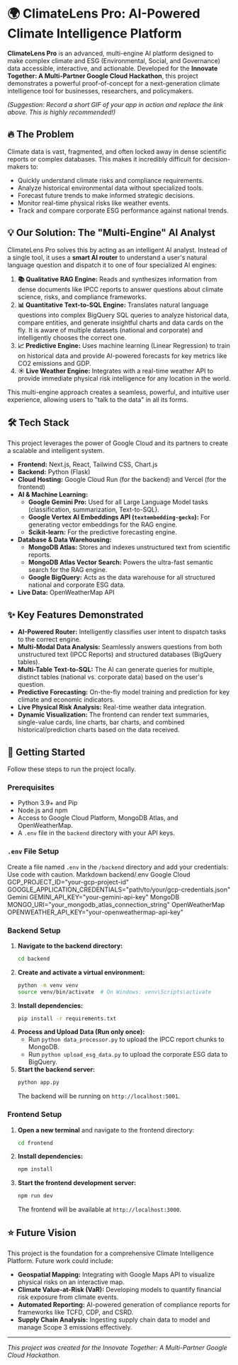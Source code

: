 # 🌍 ClimateLens Pro: AI-Powered Climate Intelligence Platform

**ClimateLens Pro** is an advanced, multi-engine AI platform designed to make complex climate and ESG (Environmental, Social, and Governance) data accessible, interactive, and actionable. Developed for the **Innovate Together: A Multi-Partner Google Cloud Hackathon**, this project demonstrates a powerful proof-of-concept for a next-generation climate intelligence tool for businesses, researchers, and policymakers.

 
*(Suggestion: Record a short GIF of your app in action and replace the link above. This is highly recommended!)*

## 🔥 The Problem

Climate data is vast, fragmented, and often locked away in dense scientific reports or complex databases. This makes it incredibly difficult for decision-makers to:
-   Quickly understand climate risks and compliance requirements.
-   Analyze historical environmental data without specialized tools.
-   Forecast future trends to make informed strategic decisions.
-   Monitor real-time physical risks like weather events.
-   Track and compare corporate ESG performance against national trends.

## 💡 Our Solution: The "Multi-Engine" AI Analyst

ClimateLens Pro solves this by acting as an intelligent AI analyst. Instead of a single tool, it uses a **smart AI router** to understand a user's natural language question and dispatch it to one of four specialized AI engines:

1.  **📚 Qualitative RAG Engine:** Reads and synthesizes information from dense documents like IPCC reports to answer questions about climate science, risks, and compliance frameworks.
2.  **📊 Quantitative Text-to-SQL Engine:** Translates natural language questions into complex BigQuery SQL queries to analyze historical data, compare entities, and generate insightful charts and data cards on the fly. It is aware of multiple datasets (national and corporate) and intelligently chooses the correct one.
3.  **📈 Predictive Engine:** Uses machine learning (Linear Regression) to train on historical data and provide AI-powered forecasts for key metrics like CO2 emissions and GDP.
4.  **☀️ Live Weather Engine:** Integrates with a real-time weather API to provide immediate physical risk intelligence for any location in the world.

This multi-engine approach creates a seamless, powerful, and intuitive user experience, allowing users to "talk to the data" in all its forms.

## 🛠️ Tech Stack

This project leverages the power of Google Cloud and its partners to create a scalable and intelligent system.

*   **Frontend:** Next.js, React, Tailwind CSS, Chart.js
*   **Backend:** Python (Flask)
*   **Cloud Hosting:** Google Cloud Run (for the backend) and Vercel (for the frontend)
*   **AI & Machine Learning:**
    *   **Google Gemini Pro:** Used for all Large Language Model tasks (classification, summarization, Text-to-SQL).
    *   **Google Vertex AI Embeddings API (`textembedding-gecko`):** For generating vector embeddings for the RAG engine.
    *   **Scikit-learn:** For the predictive forecasting engine.
*   **Database & Data Warehousing:**
    *   **MongoDB Atlas:** Stores and indexes unstructured text from scientific reports.
    *   **MongoDB Atlas Vector Search:** Powers the ultra-fast semantic search for the RAG engine.
    *   **Google BigQuery:** Acts as the data warehouse for all structured national and corporate ESG data.
*   **Live Data:** OpenWeatherMap API

## ✨ Key Features Demonstrated

-   **AI-Powered Router:** Intelligently classifies user intent to dispatch tasks to the correct engine.
-   **Multi-Modal Data Analysis:** Seamlessly answers questions from both unstructured text (IPCC Reports) and structured databases (BigQuery tables).
-   **Multi-Table Text-to-SQL:** The AI can generate queries for multiple, distinct tables (national vs. corporate data) based on the user's question.
-   **Predictive Forecasting:** On-the-fly model training and prediction for key climate and economic indicators.
-   **Live Physical Risk Analysis:** Real-time weather data integration.
-   **Dynamic Visualization:** The frontend can render text summaries, single-value cards, line charts, bar charts, and combined historical/prediction charts based on the data received.

## 🚀 Getting Started

Follow these steps to run the project locally.

### Prerequisites

-   Python 3.9+ and Pip
-   Node.js and npm
-   Access to Google Cloud Platform, MongoDB Atlas, and OpenWeatherMap.
-   A `.env` file in the `backend` directory with your API keys.

### `.env` File Setup

Create a file named `.env` in the `/backend` directory and add your credentials:
Use code with caution.
Markdown
backend/.env
Google Cloud
GCP_PROJECT_ID="your-gcp-project-id"
GOOGLE_APPLICATION_CREDENTIALS="path/to/your/gcp-credentials.json"
Gemini
GEMINI_API_KEY="your-gemini-api-key"
MongoDB
MONGO_URI="your_mongodb_atlas_connection_string"
OpenWeatherMap
OPENWEATHER_API_KEY="your-openweathermap-api-key"
### Backend Setup

1.  **Navigate to the backend directory:**
    ```bash
    cd backend
    ```
2.  **Create and activate a virtual environment:**
    ```bash
    python -m venv venv
    source venv/bin/activate  # On Windows: venv\Scripts\activate
    ```
3.  **Install dependencies:**
    ```bash
    pip install -r requirements.txt
    ```
4.  **Process and Upload Data (Run only once):**
    -   Run `python data_processor.py` to upload the IPCC report chunks to MongoDB.
    -   Run `python upload_esg_data.py` to upload the corporate ESG data to BigQuery.
5.  **Start the backend server:**
    ```bash
    python app.py
    ```
    The backend will be running on `http://localhost:5001`.

### Frontend Setup

1.  **Open a new terminal** and navigate to the frontend directory:
    ```bash
    cd frontend
    ```
2.  **Install dependencies:**
    ```bash
    npm install
    ```
3.  **Start the frontend development server:**
    ```bash
    npm run dev
    ```
    The frontend will be available at `http://localhost:3000`.

## ⭐️ Future Vision

This project is the foundation for a comprehensive Climate Intelligence Platform. Future work could include:
-   **Geospatial Mapping:** Integrating with Google Maps API to visualize physical risks on an interactive map.
-   **Climate Value-at-Risk (VaR):** Developing models to quantify financial risk exposure from climate events.
-   **Automated Reporting:** AI-powered generation of compliance reports for frameworks like TCFD, CDP, and CSRD.
-   **Supply Chain Analysis:** Ingesting supply chain data to model and manage Scope 3 emissions effectively.

---
*This project was created for the Innovate Together: A Multi-Partner Google Cloud Hackathon.*